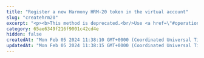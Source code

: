 ```yaml
---
title: "Register a new Harmony HRM-20 token in the virtual account"
slug: "createhrm20"
excerpt: "<p><b>This method is deprecated.<br/>Use <a href=\"#operation/registerErc20Token\">this method</a> instead.</b></p><br/>\n<h4>2 credits per API call.</h4>\n<p>First step to create new HRM20 token with given supply on ONE blockchain with support of Tatum's private ledger.<br/>\n<br/>\n<br/>\nThis method only creates Tatum Private ledger virtual currency with predefined parameters. It will not generate any blockchain smart contract.<br/>\nThe whole supply of HRM20 token is stored in the customer's newly created account. Then it is possible to create new Tatum accounts with HRM20 token name as account's currency.<br/>\nNewly created account is frozen until the specific HRM20 smart contract address is linked with the Tatum virtual currency, representing the token.<br/>\nOrder of the steps to create HRM20 smart contract with Tatum private ledger support:\n<ol>\n<li><a href=\"#operation/registerErc20Token\">Register HRM20 token</a> - creates a virtual currency within Tatum</li>\n<li><a href=\"#operation/Erc20Deploy\">Deploy HRM20 smart contract</a> - create new HRM20 smart contract on the blockchain</li>\n<li><a href=\"#operation/storeTokenAddress\">Store HRM20 smart contract address</a> - link newly created HRM20 smart contract address with Tatum virtual currency - this operation enables frozen account and enables ledger synchronization for HRM20 Tatum accounts</li>\n</ol>\nThere is a helper method <a href=\"#operation/Erc20Deploy\">Deploy ONE HRM20 Smart Contract to Blockchain and Ledger</a>, which wraps first 2 steps into 1 method.<br/>\nAddress on the blockchain, where all initial supply will be transferred, can be defined via the address or xpub and derivationIndex. When xpub is present, the account connected to this virtualCurrency will be set as the account's xpub.\n</p>"
category: 65ae6349f216f9001c42cd4e
hidden: false
createdAt: "Mon Feb 05 2024 11:38:10 GMT+0000 (Coordinated Universal Time)"
updatedAt: "Mon Feb 05 2024 11:38:15 GMT+0000 (Coordinated Universal Time)"
---
```

